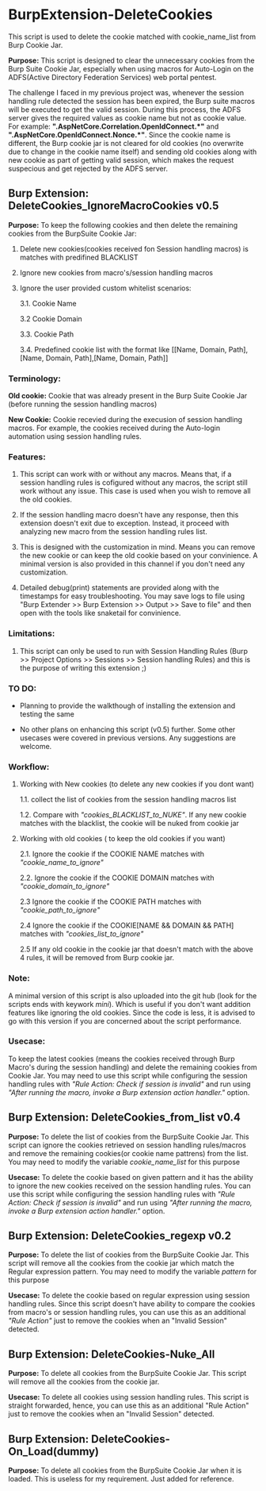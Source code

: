 # BurpExtension-DeleteCookies

This script is used to delete the cookie matched with cookie_name_list from Burp Cookie Jar.

**Purpose:** This script is designed to clear the unnecessary cookies from the Burp Suite Cookie Jar, especially when using macros for Auto-Login on the ADFS(Active Directory Federation Services) web portal pentest. 

The challenge I faced in my previous project was, whenever the session handling rule detected the session has been expired, the Burp suite macros will be executed to get the valid session. During this process, the ADFS server gives the required values as cookie name but not as cookie value. For example: **".AspNetCore.Correlation.OpenIdConnect.\*"** and **".AspNetCore.OpenIdConnect.Nonce.\*"**. Since the cookie name is different, the Burp cookie jar is not cleared for old cookies (no overwrite due to change in the cookie name itself) and sending old cookies along with new cookie as part of getting valid session, which makes the request suspecious and get rejected by the ADFS server.  



## **Burp Extension:** DeleteCookies_IgnoreMacroCookies v0.5
**Purpose:** To keep the following cookies and then delete the remaining cookies from the BurpSuite Cookie Jar: 

1. Delete new cookies(cookies received fon Session handling macros) is matches with predifined BLACKLIST

2. Ignore new cookies from macro's/session handling macros

3. Ignore the user provided custom whitelist scenarios:

   3.1. Cookie Name

   3.2  Cookie Domain

   3.3. Cookie Path

   3.4. Predefined cookie list with the format like [[Name, Domain, Path],[Name, Domain, Path],[Name, Domain, Path]]

### Terminology: 
**Old cookie:** Cookie that was already present in the Burp Suite Cookie Jar (before running the session handling macros)

**New Cookie:** Cookie recevied during the execusion of session handling macros. For example, the cookies received during the Auto-login automation using session handling rules. 


### Features: 
1. This script can work with or without any macros. Means that, if a session handling rules is cofigured without any macros, the script still work without any issue. This case is used when you wish to remove all the old cookies.

2. If the session handling macro doesn't have any response, then this extension doesn't exit due to exception. Instead, it proceed with analyzing new macro from the session handling rules list.

3. This is designed with the customization in mind. Means you can remove the new cookie or can keep the old cookie based on your convinience. A minimal version is also provided in this channel if you don't need any customization.

4. Detailed debug(print) statements are provided along with the timestamps for easy troubleshooting. You may save logs to file using "Burp Extender >> Burp Extension >> Output >> Save to file" and then open with the tools like snaketail for convinience. 

### Limitations: 
1. This script can only be used to run with Session Handling Rules (Burp >> Project Options >> Sessions >> Session handling Rules) and this is the purpose of writing this extension ;) 

### TO DO:
* Planning to provide the walkthough of installing the extension and testing the same 

* No other plans on enhancing this script (v0.5) further. Some other usecases were covered in previous versions. Any suggestions are welcome.

### Workflow:

1. Working with New cookies (to delete any new cookies if you dont want)

	1.1. collect the list of cookies from the session handling macros list
		
	1.2. Compare with *"cookies_BLACKLIST_to_NUKE"*. If any new cookie matches with the blacklist, the cookie will be nuked from cookie jar

2. Working with old cookies ( to keep the old cookies if you want)

	2.1. Ignore the cookie if the COOKIE NAME matches with *"cookie_name_to_ignore"* 
		
	2.2. Ignore the cookie if the COOKIE DOMAIN matches with *"cookie_domain_to_ignore"* 
		
	2.3 Ignore the cookie if the COOKIE PATH matches with *"cookie_path_to_ignore"* 
		
	2.4 Ignore the cookie if the COOKIE[NAME && DOMAIN && PATH] matches with *"cookies_list_to_ignore"* 
		
	2.5 If any old cookie in the cookie jar that doesn't match with the above 4 rules, it will be removed from Burp cookie jar.


### Note: 
A minimal version of this script is also uploaded into the git hub (look for the scripts ends with keywork *mini*). Which is useful if you don't want addition features like ignoring the old cookies. Since the code is less, it is advised to go with this version if you are concerned about the script performance.


### Usecase: 
To keep the latest cookies (means the cookies received through Burp Macro's during the session handling) and delete the remaining cookies from Cookie Jar. You may need to use this script while configuring the session handling rules with *"Rule Action: Check if session is invalid"* and run using *"After running the macro, invoke a Burp extension action handler."* option. 



## **Burp Extension:** DeleteCookies_from_list v0.4
**Purpose:** To delete the list of cookies from the BurpSuite Cookie Jar. This script can ignore the cookies retrieved on session handling rules/macros and remove the remaining cookies(or cookie name pattrens) from the list. You may need to modify the variable *cookie_name_list* for this purpose

**Usecase:** To delete the cookie based on given pattern and it has the ability to ignore the new cookies received on the session handling rules. You can use this script while configuring the session handling rules with *"Rule Action: Check if session is invalid"* and run using *"After running the macro, invoke a Burp extension action handler."* option.



## Burp Extension: DeleteCookies_regexp v0.2
**Purpose:** To delete the list of cookies from the BurpSuite Cookie Jar. This script will remove all the cookies from the cookie jar which match the Regular expression pattern. You may need to modify the variable *pattern* for this purpose

**Usecase:** To delete the cookie based on regular expression using session handling rules. Since this script doesn't have ability to compare the cookies from macro's or session handling rules, you can use this as an additional *"Rule Action"* just to remove the cookies when an "Invalid Session" detected. 



## **Burp Extension:** DeleteCookies-Nuke_All
**Purpose:** To delete all cookies from the BurpSuite Cookie Jar. This script will remove all the cookies from the cookie jar.

**Usecase:** To delete all cookies using session handling rules. This script is straight forwarded, hence, you can use this as an additional "Rule Action" just to remove the cookies when an "Invalid Session" detected. 



## **Burp Extension:** DeleteCookies-On_Load(dummy)
**Purpose:** To delete all cookies from the BurpSuite Cookie Jar when it is loaded. This is useless for my requirement. Just added for reference.


